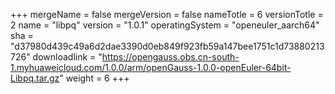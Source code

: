 +++
mergeName = false
mergeVersion = false
nameTotle = 6
versionTotle = 2
name = "libpq"
version = "1.0.1"
operatingSystem = "openeuler_aarch64"
sha = "d37980d439c49a6d2dae3390d0eb849f923fb59a147bee1751c1d73880213726"
downloadlink = "https://opengauss.obs.cn-south-1.myhuaweicloud.com/1.0.0/arm/openGauss-1.0.0-openEuler-64bit-Libpq.tar.gz"
weight =  6
+++